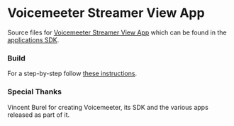 # Voicemeeter Streamer View App

Source files for [Voicemeeter Streamer View App][streamer_view_app] which can be found in the [applications SDK](https://github.com/vburel2018/Voicemeeter-SDK).

### Build

For a step-by-step follow [these instructions][install].

### Special Thanks

Vincent Burel for creating Voicemeeter, its SDK and the various apps released as part of it.

[install]: INSTALL.md
[streamer_view_app]: https://voicemeeter.com/the-voicemeeter-streamer-view-app-overview/
